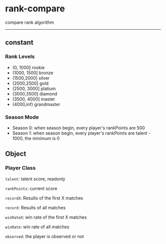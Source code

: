 # rank-compare

compare rank algorithm

---

## constant

### Rank Levels

-   (0, 1000] rookie
-   (1000, 1500] bronze
-   (1500,2000] silver
-   (2000,2500] gold
-   (2500, 3000] platium
-   (3000,3500] diamond
-   (3500, 4000] master
-   (4000,inf) grandmaster

### Season Mode

-   Season 0: when season begin, every player's rankPoints are 500
-   Season 1: when season begin, every player's rankPoints are talent - 1000, the minimum is 0

## Object

### Player Class

`talent`: talent score, readonly

`rankPoints`: current score

`recordX`: Results of the first X matches

`record`: Results of all matches

`winRateX`: win rate of the first X matches

`winRate`: win rate of all matches

`observed`: the player is observed or not
